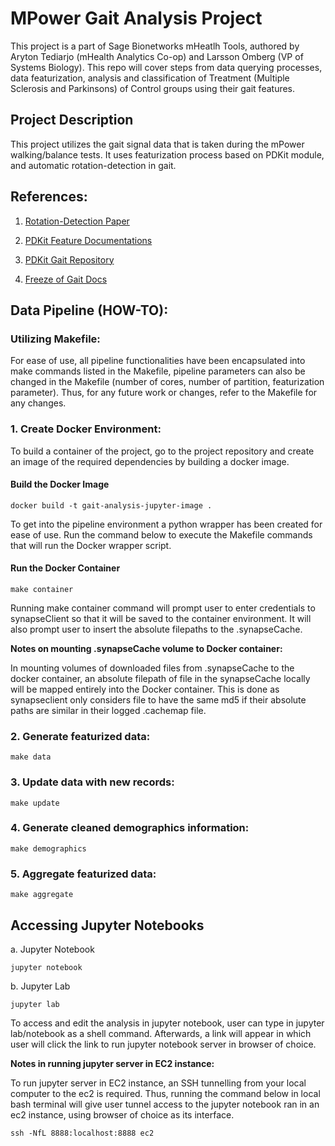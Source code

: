 # MPower Gait Analysis Project

This project is a part of Sage Bionetworks mHeatlh Tools, authored by Aryton Tediarjo (mHealth Analytics Co-op) and Larsson Omberg (VP of Systems Biology). This repo will cover steps from data querying processes, data featurization, analysis and classification of Treatment (Multiple Sclerosis and Parkinsons) of Control groups using their gait features. 


## Project Description

This project utilizes the gait signal data that is taken during the mPower walking/balance tests. It uses featurization process based on PDKit module, and automatic rotation-detection in gait. 


## References:
1. [Rotation-Detection Paper](https://www.ncbi.nlm.nih.gov/pmc/articles/PMC5811655/)

2. [PDKit Feature Documentations](https://pdkit.readthedocs.io/_/downloads/en/latest/pdf/)

3. [PDKit Gait Repository](https://github.com/pdkit/pdkit/blob/79d6127454f22f7ea352a2540c5b8364b21356e9/pdkit/gait_processor.py)

4. [Freeze of Gait Docs](https://ieeexplore.ieee.org/document/5325884)


## Data Pipeline (HOW-TO):


### Utilizing Makefile:

For ease of use, all pipeline functionalities have been encapsulated into make commands listed in the Makefile, pipeline parameters can also be changed in the Makefile (number of cores, number of partition, featurization parameter). Thus, for any future work or changes, refer to the Makefile for any changes. 


### 1. Create Docker Environment:

To build a container of the project, go to the project repository and create an image of the required dependencies by building a docker image. 

#### Build the Docker Image
``` 
docker build -t gait-analysis-jupyter-image .
```

To get into the pipeline environment a python wrapper has been created for ease of use. Run the command below to execute the Makefile commands that will run the Docker wrapper script.

#### Run the Docker Container
```
make container 
```

Running make container command will prompt user to enter credentials to synapseClient so that it will be saved to the container environment. It will also prompt user to insert the absolute filepaths to the .synapseCache.



**Notes on mounting .synapseCache volume to Docker container:**

In mounting volumes of downloaded files from .synapseCache to the docker container, an absolute filepath of file in the synapseCache locally will be mapped entirely into the Docker container. This is done as synapseclient only considers file to have the same md5 if their absolute paths are similar in their logged .cachemap file.



### 2. Generate featurized data:
```
make data
```


### 3. Update data with new records:
```
make update
```


### 4. Generate cleaned demographics information:
```
make demographics
```

### 5. Aggregate featurized data:

```
make aggregate
```


## Accessing Jupyter Notebooks
 
a. Jupyter Notebook
```
jupyter notebook
```

b. Jupyter Lab
```
jupyter lab
```

To access and edit the analysis in jupyter notebook, user can type in jupyter lab/notebook as a shell command. Afterwards, a link will appear in which user will click the link to run jupyter notebook server in browser of choice.


**Notes in running jupyter server in EC2 instance:**

To run jupyter server in EC2 instance, an SSH tunnelling from your local computer to the ec2 is required. Thus, running the command below in local bash terminal will give user tunnel access to the jupyter notebook ran in an ec2 instance, using browser of choice as its interface. 

```
ssh -NfL 8888:localhost:8888 ec2
```
